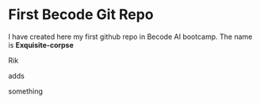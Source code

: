 # First Becode Git Repo

I have created here my first github repo in Becode AI bootcamp.
The name is **Exquisite-corpse**

Rik 

adds

something

